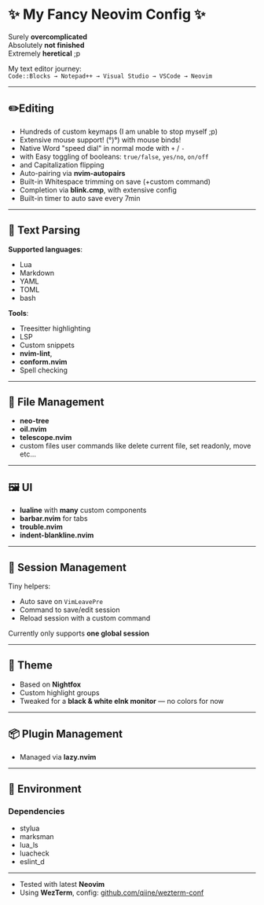 # ✨ My Fancy Neovim Config ✨

Surely **overcomplicated**  
Absolutely **not finished**  
Extremely **heretical** ;p

My text editor journey:  
`Code::Blocks → Notepad++ → Visual Studio → VSCode → Neovim`

---

## ✏️Editing

- Hundreds of custom keymaps (I am unable to stop myself ;p)  
- Extensive mouse support! (°)°) with mouse binds! 
- Native Word "speed dial" in normal mode with `+` / `-`  
- with Easy toggling of booleans: `true/false`, `yes/no`, `on/off`  
- and Capitalization flipping  
- Auto-pairing via **nvim-autopairs**  
- Built-in Whitespace trimming on save (+custom command)  
- Completion via **blink.cmp**, with extensive config 
- Built-in timer to auto save every 7min

---

## 🧠 Text Parsing

**Supported languages**:
- Lua  
- Markdown  
- YAML  
- TOML
- bash

**Tools**:
- Treesitter highlighting  
- LSP  
- Custom snippets  
- **nvim-lint**, 
- **conform.nvim**  
- Spell checking

---

## 📂 File Management

- **neo-tree**  
- **oil.nvim**  
- **telescope.nvim**
- custom files user commands like delete current file, set readonly, move etc...

---

## 🖼 UI

- **lualine** with **many** custom components  
- **barbar.nvim** for tabs  
- **trouble.nvim**  
- **indent-blankline.nvim**

---

## 💾 Session Management

Tiny helpers:
- Auto save on `VimLeavePre`  
- Command to save/edit session  
- Reload session with a custom command

Currently only supports **one global session**

---

## 🎨 Theme

- Based on **Nightfox**  
- Custom highlight groups  
- Tweaked for a **black & white eInk monitor** — no colors for now

---

## 📦 Plugin Management

- Managed via **lazy.nvim**

---

## 🧪 Environment

### Dependencies
- stylua
- marksman
- lua_ls
- luacheck
- eslint_d

---

- Tested with latest **Neovim**  
- Using **WezTerm**, config: [github.com/qiine/wezterm-conf](https://github.com/qiine/wezterm-conf)

